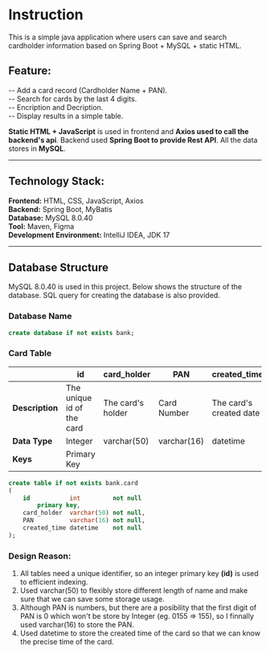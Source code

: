 # Instruction
This is a simple java application where users can save and search cardholder information based on Spring Boot + MySQL + static HTML.


## Feature:  
-- Add a card record (Cardholder Name + PAN).  
-- Search for cards by the last 4 digits.  
-- Encription and Decription.  
-- Display results in a simple table.  

**Static HTML + JavaScript** is used in frontend and **Axios used to call the backend's api**. Backend used **Spring Boot to provide Rest API**. All the data stores in **MySQL**.

---
## Technology Stack:  
**Frontend:** HTML, CSS, JavaScript, Axios  
**Backend:** Spring Boot, MyBatis  
**Database:** MySQL 8.0.40  
**Tool:** Maven, Figma  
**Development Environment:** IntelliJ IDEA, JDK 17  

---
## Database Structure
MySQL 8.0.40 is used in this project. Below shows the structure of the database. SQL query for creating the database is also provided.  

### Database Name
```sql
create database if not exists bank;  
```

### Card Table
||       id  | card_holder | PAN | created_time |
|------|-----------|-------------|-----|--------------|
|**Description**|The unique id of the card| The card's holder | Card Number   | The card's created date|
|**Data Type**|Integer|varchar(50)|varchar(16)|datetime|
|**Keys**|Primary Key|


```sql
create table if not exists bank.card
(
    id           int         not null
        primary key,
    card_holder  varchar(50) not null,
    PAN          varchar(16) not null,
    created_time datetime    not null
);
```

### Design Reason:
1. All tables need a unique identifier, so an integer primary key **(id)** is used to efficient indexing.  
2. Used varchar(50) to flexibly store different length of name and make sure that we can save some storage usage.  
3. Although PAN is numbers, but there are a posibility that the first digit of PAN is 0 which won't be store by Integer (eg. 0155 => 155), so I finnally used varchar(16) to store the PAN.
4. Used datetime to store the created time of the card so that we can know the precise time of the card.




